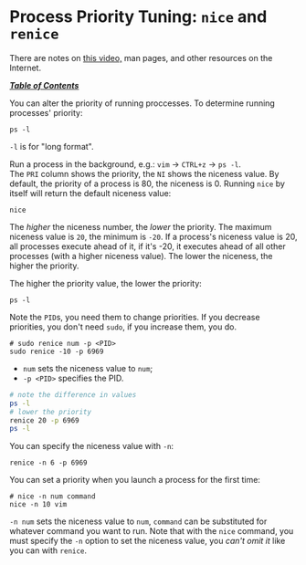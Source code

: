 # Process Priority Tuning: `nice` and `renice`

There are notes on [this video,](https://youtu.be/VjZKvkZQm1U) man pages, and
other resources on the Internet.

[***Table of Contents***](/README.md)

You can alter the priority of running proccesses. To determine running
processes' priority:

    ps -l

`-l` is for "long format".

Run a process in the background, e.g.: `vim` -> `CTRL+z` -> `ps -l`.  
The `PRI` column shows the priority, the `NI` shows the niceness value. By
default, the priority of a process is 80, the niceness is 0. Running `nice` by
itself will return the default niceness value:

    nice

The *higher* the niceness number, the *lower* the priority. The maximum
niceness value is `20`, the minimum is `-20`. If a process's niceness value is
20, all processes execute ahead of it, if it's -20, it executes ahead of all
other processes (with a higher niceness value). The lower the niceness, the
higher the priority.

The higher the priority value, the lower the priority:

    ps -l

Note the `PID`s, you need them to change priorities. If you decrease
priorities, you don't need `sudo`, if you increase them, you do.

    # sudo renice num -p <PID>
    sudo renice -10 -p 6969

- `num` sets the niceness value to `num`;
- `-p <PID>` specifies the PID.

```bash
# note the difference in values
ps -l
# lower the priority
renice 20 -p 6969
ps -l
```

You can specify the niceness value with `-n`:

    renice -n 6 -p 6969

You can set a priority when you launch a process for the first time:

    # nice -n num command
    nice -n 10 vim

`-n num` sets the niceness value to `num`, `command` can be substituted for
whatever command you want to run. Note that with the `nice` command, you must
specify the `-n` option to set the niceness value, you *can't omit it* like you
can with `renice`.
